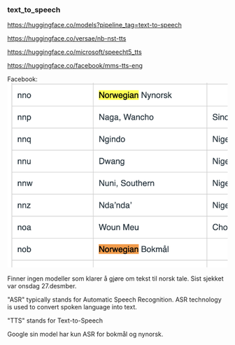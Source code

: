 ### text_to_speech

https://huggingface.co/models?pipeline_tag=text-to-speech

https://huggingface.co/versae/nb-nst-tts

https://huggingface.co/microsoft/speecht5_tts

https://huggingface.co/facebook/mms-tts-eng

Facebook: 
![Alt text](image.png)


Finner ingen modeller som klarer å gjøre om tekst til norsk tale. Sist sjekket var onsdag 27.desmber.


"ASR" typically stands for Automatic Speech Recognition. ASR technology is used to convert spoken language into text.


"TTS" stands for Text-to-Speech

Google sin model har kun ASR for bokmål og nynorsk. 